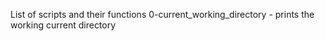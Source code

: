 List of scripts and their functions
0-current_working_directory - prints the working current directory
